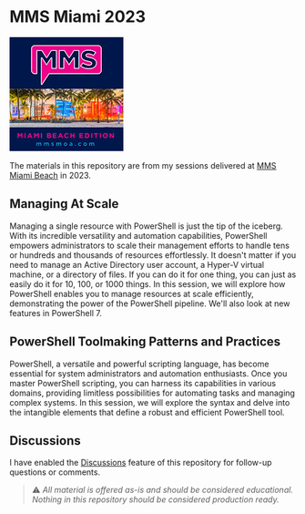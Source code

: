 # MMS Miami 2023

![MMS Miami Beach 2023](images/200x200.png)

The materials in this repository are from my sessions delivered at [MMS Miami Beach](https://mmsmoa.com/mms2023miami) in 2023.

## Managing At Scale

Managing a single resource with PowerShell is just the tip of the iceberg. With its incredible versatility and automation capabilities, PowerShell empowers administrators to scale their management efforts to handle tens or hundreds and thousands of resources effortlessly. It doesn't matter if you need to manage an Active Directory user account, a Hyper-V virtual machine, or a directory of files. If you can do it for one thing, you can just as easily do it for 10, 100, or 1000 things. In this session, we will explore how PowerShell enables you to manage resources at scale efficiently, demonstrating the power of the PowerShell pipeline. We'll also look at new features in PowerShell 7.

## PowerShell Toolmaking Patterns and Practices

PowerShell, a versatile and powerful scripting language, has become essential for system administrators and automation enthusiasts. Once you master PowerShell scripting, you can harness its capabilities in various domains, providing limitless possibilities for automating tasks and managing complex systems. In this session, we will explore the syntax and delve into the intangible elements that define a robust and efficient PowerShell tool.

## Discussions

I have enabled the [Discussions](https://github.com/jdhitsolutions/MMSMiami-2023/discussions) feature of this repository for follow-up questions or comments.

> :warning: *All material is offered as-is and should be considered educational. Nothing in this repository should be considered production ready.*
